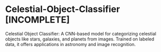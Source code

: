 # Celestial-Object-Classifier [INCOMPLETE]
Celestial Object Classifier: A CNN-based model for categorizing celestial objects like stars, galaxies, and planets from images. Trained on labeled data, it offers applications in astronomy and image recognition.
